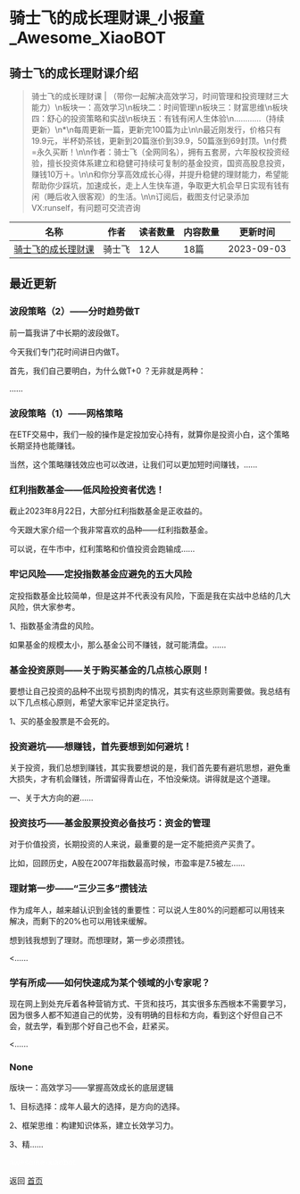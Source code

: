 # 骑士飞的成长理财课_小报童_Awesome_XiaoBOT

## 骑士飞的成长理财课介绍
> 骑士飞的成长理财课 | （带你一起解决高效学习，时间管理和投资理财三大能力）\n板块一：高效学习\n板块二：时间管理\n板块三：财富思维\n板块四：舒心的投资策略和实战\n板块五：有钱有闲人生体验\n…………（持续更新）\n*\n每周更新一篇，更新完100篇为止\n\n最近刚发行，价格只有19.9元，半杯奶茶钱，更新到20篇涨价到39.9，50篇涨到69封顶。\n付费=永久买断！\n\n作者：骑士飞（全网同名），拥有五套房，六年股权投资经验，擅长投资体系建立和稳健可持续可复制的基金投资，国资高股息投资，赚钱10万＋。\n\n和你分享高效成长心得，并提升稳健的理财能力，希望能帮助你少踩坑，加速成长，走上人生快车道，争取更大机会早日实现有钱有闲（睡后收入很客观）的生活。\n\n订阅后，截图支付记录添加VX:runself，有问题可交流咨询  
  


|名称|作者|读者数量|内容数量|更新时间|
|---|---|---|---|---|
|[骑士飞的成长理财课](https://xiaobot.net/p/356278?refer=9c3f1c95-a052-465a-9902-f6d75080262a)|骑士飞|12人|18篇|2023-09-03|

## 最近更新
### 波段策略（2）——分时趋势做T

前一篇我讲了中长期的波段做T。

今天我们专门花时间讲日内做T。



首先，我们自己要明白，为什么做T+0 ？无非就是两种：



......

### 波段策略（1）——网格策略

在ETF交易中，我们一般的操作是定投加安心持有，就算你是投资小白，这个策略长期坚持也能赚钱。

当然，这个策略赚钱效应也可以改进，让我们可以更加短时间赚钱，......

### 红利指数基金——低风险投资者优选！

截止2023年8月22日，大部分红利指数基金是正收益的。

今天跟大家介绍一个我非常喜欢的品种——红利指数基金。

可以说，在牛市中，红利策略和价值投资会跑输成......

### 牢记风险——定投指数基金应避免的五大风险

定投指数基金比较简单，但是这并不代表没有风险，下面是我在实战中总结的几大风险，供大家参考。

1、指数基金清盘的风险。

如果基金的规模太小，那么基金公司不赚钱，就可能清盘。......

### 基金投资原则——关于购买基金的几点核心原则！

要想让自己投资的品种不出现亏损割肉的情况，其实有这些原则需要做。我总结有以下几点核心原则，希望大家牢记并坚定执行。



1、买的基金股票是不会死的。

### 投资避坑——想赚钱，首先要想到如何避坑！

关于投资，我们总想到赚钱，其实我要想说的是，我们首先要有避坑思想，避免重大损失，才有机会赚钱，所谓留得青山在，不怕没柴烧。讲得就是这个道理。

一、关于大方向的避......

### 投资技巧——基金股票投资必备技巧：资金的管理



对于价值投资，长期投资的人来说，最重要的是一定不能把资产买贵了。



比如，回顾历史，A股在2007年指数最高时候，市盈率是7.5被左......

### 理财第一步——“三少三多”攒钱法

作为成年人，越来越认识到金钱的重要性：可以说人生80%的问题都可以用钱来解决，而剩下的20%也可以用钱来缓解。

想到钱我想到了理财。而想理财，第一步必须攒钱。

<......

### 学有所成——如何快速成为某个领域的小专家呢？

现在网上到处充斥着各种营销方式、干货和技巧，其实很多东西根本不需要学习，因为很多人都不知道自己的优势，没有明确的目标和方向，看到这个好但自己不会，就去学，看到那个好自己也不会，赶紧买。

<......

### None

版块一：高效学习——掌握高效成长的底层逻辑

1、目标选择：成年人最大的选择，是方向的选择。

2、框架思维：构建知识体系，建立长效学习力。

3、精......


<a href="https://github.com/Reno9527/awesome-xiaobot" style="color: white; text-decoration: none;">awesome-xiaobot</a>

返回 [首页](../README.md)
